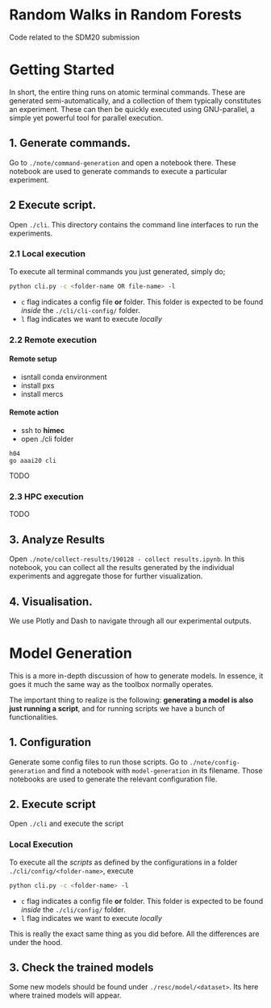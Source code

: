 # Random Walks in Random Forests

Code related to the SDM20 submission

# Getting Started

In short, the entire thing runs on atomic terminal commands. These are generated semi-automatically, and a collection of them typically constitutes an experiment. These can then be quickly executed using GNU-parallel, a simple yet powerful tool for parallel execution.

## 1. Generate commands.

Go to `./note/command-generation` and open a notebook there. These notebook are used to generate commands to execute a particular experiment.

## 2 Execute script.

Open `./cli`. This directory contains the command line interfaces to run the experiments.

### 2.1 Local execution

To execute all terminal commands you just generated, simply do;

```bash
python cli.py -c <folder-name OR file-name> -l
```

- `c` flag indicates a config file **or** folder. This folder is expected to be found _inside_ the `./cli/cli-config/` folder.
- `l` flag indicates we want to execute *locally*

### 2.2 Remote execution

#### Remote setup

- isntall conda environment
- install pxs
- install mercs

#### Remote action

- ssh to **himec**
- open ./cli folder

```
h04
go aaai20 cli

```

TODO

### 2.3 HPC execution

TODO

## 3. Analyze Results

Open `./note/collect-results/190128 - collect results.ipynb`. In this notebook, you can collect all the results generated by the individual experiments and aggregate those for further visualization.

## 4. Visualisation.

We use Plotly and Dash to navigate through all our experimental outputs.

# Model Generation

This is a more in-depth discussion of how to generate models. In essence, it goes it much the same way as the toolbox normally operates.

The important thing to realize is the following: **generating a model is also just running a script**, and for running scripts we have a bunch of functionalities.

## 1. Configuration

Generate some config files to run those scripts. Go to `./note/config-generation` and find a notebook with `model-generation` in its filename. Those notebooks are used to generate the relevant configuration file.

## 2. Execute script

Open `./cli` and execute the script

### Local Execution

To execute all the _scripts_ as defined by the configurations in a folder `./cli/config/<folder-name>`, execute

```bash
python cli.py -c <folder-name> -l
```

- `c` flag indicates a config file **or** folder. This folder is expected to be found _inside_ the `./cli/config/` folder.
- `l` flag indicates we want to execute *locally*

This is really the exact same thing as you did before. All the differences are under the hood.

## 3. Check the trained models

Some new models should be found under `./resc/model/<dataset>`. Its here where trained models will appear.
